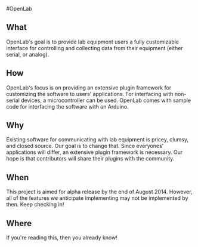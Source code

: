 #OpenLab

## What
OpenLab's goal is to provide lab equipment users a fully customizable interface for controlling and collecting data from their equipment (either serial, or analog).

## How
OpenLab's focus is on providing an extensive plugin framework for customizing the software to users' applications. For interfacing with non-serial devices, a microcontroller can be used. OpenLab comes with sample code for interfacing the software with an Arduino.

## Why
Existing software for communicating with lab equipment is pricey, clumsy, and closed source. Our goal is to change that. Since everyones' applications will differ, an extensive plugin framework is necessary. Our hope is that contributors will share their plugins with the community.

## When
This project is aimed for alpha release by the end of August 2014. However, all of the features we anticipate implementing may not be implemented by then. Keep checking in!

## Where
If you're reading this, then you already know!
